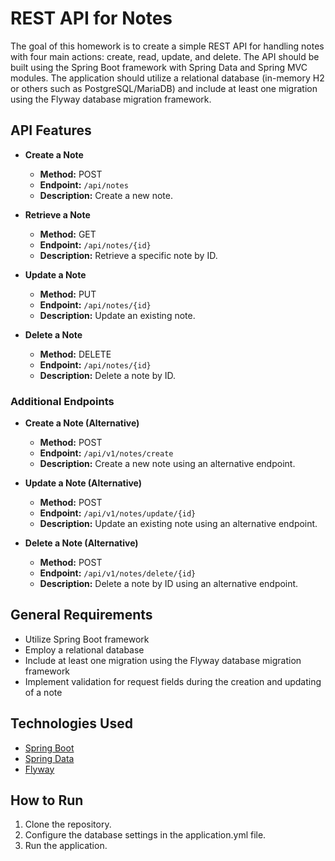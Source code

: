 # REST API for Notes

The goal of this homework is to create a simple REST API for handling notes with four main actions: create, read, 
update, and delete. The API should be built using the Spring Boot framework with Spring Data and Spring MVC modules. 
The application should utilize a relational database (in-memory H2 or others such as PostgreSQL/MariaDB) and include 
at least one migration using the Flyway database migration framework.

## API Features

- **Create a Note**
  - **Method:** POST
  - **Endpoint:** `/api/notes`
  - **Description:** Create a new note.

- **Retrieve a Note**
  - **Method:** GET
  - **Endpoint:** `/api/notes/{id}`
  - **Description:** Retrieve a specific note by ID.

- **Update a Note**
  - **Method:** PUT
  - **Endpoint:** `/api/notes/{id}`
  - **Description:** Update an existing note.

- **Delete a Note**
  - **Method:** DELETE
  - **Endpoint:** `/api/notes/{id}`
  - **Description:** Delete a note by ID.

### Additional Endpoints

- **Create a Note (Alternative)**
  - **Method:** POST
  - **Endpoint:** `/api/v1/notes/create`
  - **Description:** Create a new note using an alternative endpoint.

- **Update a Note (Alternative)**
  - **Method:** POST
  - **Endpoint:** `/api/v1/notes/update/{id}`
  - **Description:** Update an existing note using an alternative endpoint.

- **Delete a Note (Alternative)**
  - **Method:** POST
  - **Endpoint:** `/api/v1/notes/delete/{id}`
  - **Description:** Delete a note by ID using an alternative endpoint.

## General Requirements

- Utilize Spring Boot framework
- Employ a relational database
- Include at least one migration using the Flyway database migration framework
- Implement validation for request fields during the creation and updating of a note

## Technologies Used

- [Spring Boot](https://spring.io/projects/spring-boot/)
- [Spring Data](https://spring.io/projects/spring-data/)
- [Flyway](https://flywaydb.org/)

## How to Run

1. Clone the repository.
2. Configure the database settings in the application.yml file.
3. Run the application.